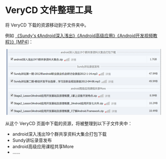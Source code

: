 VeryCD 文件整理工具
==================
将 VeryCD 下载的资源移动到子文件夹中。

例如 [《Sundy's 《Android深入浅出》《Android高级应用》《Android开发视频教程》》[MP4]](http://www.verycd.com/topics/2900036/)：

![VeryCD 资源示例](.\snipaste20170306_094333.png)

从这个 VeryCD 页面中下载的资源，将被整理到以下子文件夹中：

- android深入浅出19个群共享资料大集合打包下载
- Sundy讲坛录音发布
- android高级应用课程共享More
- ……